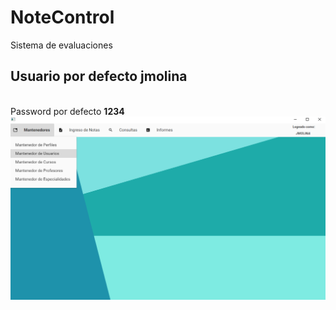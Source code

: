 # NoteControl
Sistema de evaluaciones 

<h2>Usuario por defecto <b>jmolina</b></h2> </br>
Password por defecto <b>1234</b>
<img src="NoteControl/NoteControl/main.png"></img>

